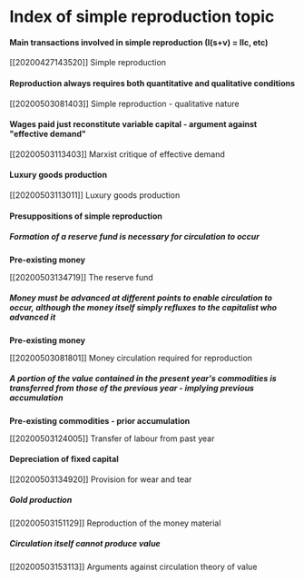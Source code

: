 # Index of simple reproduction topic

#### Main transactions involved in simple reproduction (I(s+v) = IIc, etc)

[[20200427143520]] Simple reproduction

#### Reproduction always requires both quantitative and qualitative conditions

[[20200503081403]] Simple reproduction - qualitative nature

#### Wages paid just reconstitute variable capital - argument against "effective demand"

[[20200503113403]] Marxist critique of effective demand

#### Luxury goods production

[[20200503113011]] Luxury goods production

#### Presuppositions of simple reproduction

##### Formation of a reserve fund is necessary for circulation to occur

**Pre-existing money**

[[20200503134719]] The reserve fund

##### Money must be advanced at different points to enable circulation to occur, although the money itself simply refluxes to the capitalist who advanced it

**Pre-existing money**

[[20200503081801]] Money circulation required for reproduction

##### A portion of the value contained in the present year's commodities is transferred from those of the previous year - implying previous accumulation

**Pre-existing commodities - prior accumulation**

[[20200503124005]] Transfer of labour from past year

#### Depreciation of fixed capital

[[20200503134920]] Provision for wear and tear

##### Gold production

[[20200503151129]] Reproduction of the money material

##### Circulation itself cannot produce value

[[20200503153113]] Arguments against circulation theory of value

